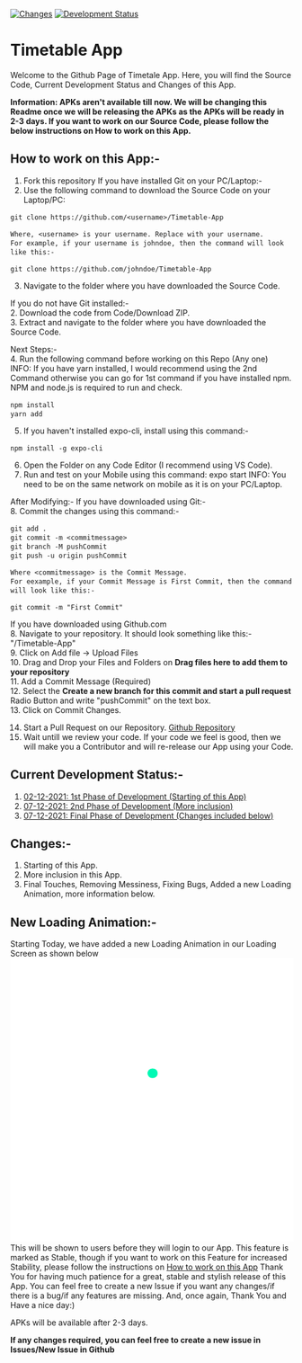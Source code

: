 [![Changes](https://img.shields.io/badge/Commits-5-brightgreen)](https://github.com/ambit741235/Timetable-App#changes-)
[![Development Status](https://img.shields.io/badge/Development%20Status-Complete-brightgreen)](https://github.com/ambit741235/Timetable-App#current-development-status-)

# Timetable App
Welcome to the Github Page of Timetale App. Here, you will find the Source Code, Current Development Status and Changes of this App.

**Information: APKs aren't available till now. We will be changing this Readme once we will be releasing the APKs as the APKs will be ready in 2-3 days. If you want to work on our Source Code, please follow the below instructions on How to work on this App.**

## **How to work on this App:-**

1. Fork this repository
If you have installed Git on your PC/Laptop:-
2. Use the following command to download the Source Code on your Laptop/PC:
```
git clone https://github.com/<username>/Timetable-App
```
    Where, <username> is your username. Replace with your username.
    For example, if your username is johndoe, then the command will look like this:-
```
git clone https://github.com/johndoe/Timetable-App
```
3. Navigate to the folder where you have downloaded the Source Code.

If you do not have Git installed:-
<br>
2. Download the code from Code/Download ZIP.
<br>
3. Extract and navigate to the folder where you have downloaded the Source Code.

Next Steps:-
<br>
4. Run the following command before working on this Repo (Any one)
    <br>INFO: If you have yarn installed, I would recommend using the 2nd Command otherwise you can go for 1st command if you have installed npm. NPM and node.js is required to run and check.
```
npm install
yarn add
```
5. If you haven't installed expo-cli, install using this command:-
```
npm install -g expo-cli
```
6. Open the Folder on any Code Editor (I recommend using VS Code).
7. Run and test on your Mobile using this command: expo start
    INFO: You need to be on the same network on mobile as it is on your PC/Laptop.

After Modifying:-
If you have downloaded using Git:-
<br>
8. Commit the changes using this command:-
```
git add .
git commit -m <commitmessage>
git branch -M pushCommit
git push -u origin pushCommit
```
    Where <commitmessage> is the Commit Message.
    For eexample, if your Commit Message is First Commit, then the command will look like this:-
```
git commit -m "First Commit"
```

If you have downloaded using Github.com
<br>
8. Navigate to your repository. It should look something like this:-
        "<username>/Timetable-App"
<br>
9. Click on Add file -> Upload Files
<br>
10. Drag and Drop your Files and Folders on **Drag files here to add them to your repository**
<br>
11. Add a Commit Message (Required)
<br>
12. Select the **Create a new branch for this commit and start a pull request** Radio Button and write "pushCommit" on the text box.
<br>
13. Click on Commit Changes.
<br>

14. Start a Pull Request on our Repository. [Github Repository](https://github.com/ambit741235/Timetable-App)
15. Wait untill we review your code. If your code we feel is good, then we will make you a Contributor and will re-release our App using your Code.

## **Current Development Status:-**

1. [02-12-2021: 1st Phase of Development (Starting of this App)](https://github.com/ambit741235/Timetable-App/tree/d5f2e1434730ea38f59920e7ffa12699f50216cc)
2. [07-12-2021: 2nd Phase of Development (More inclusion)](https://github.com/ambit741235/Timetable-App/tree/f6a379c7077643596c70fc3696853f6038965e0b)
3. [07-12-2021: Final Phase of Development (Changes included below)](https://github.com/ambit741235/Timetable-App/tree/f6a379c7077643596c70fc3696853f6038965e0b)

## Changes:-
1. Starting of this App.
2. More inclusion in this App.
3. Final Touches, Removing Messiness, Fixing Bugs, Added a new Loading Animation, more information below.

## New Loading Animation:-
Starting Today, we have added a new Loading Animation in our Loading Screen as shown below
![Loading](assets/loading.gif)
This will be shown to users before they will login to our App. This feature is marked as Stable, though if you want to work on this Feature for increased Stability, please follow the instructions on [How to work on this App](https://github.com/ambit741235/Timetable-App#how-to-work-on-this-app-)
Thank You for having much patience for a great, stable and stylish release of this App.
You can feel free to create a new Issue if you want any changes/if there is a bug/if any features are missing.
And, once again, Thank You and Have a nice day:)

APKs will be available after 2-3 days.

**If any changes required, you can feel free to create a new issue in Issues/New Issue in Github**